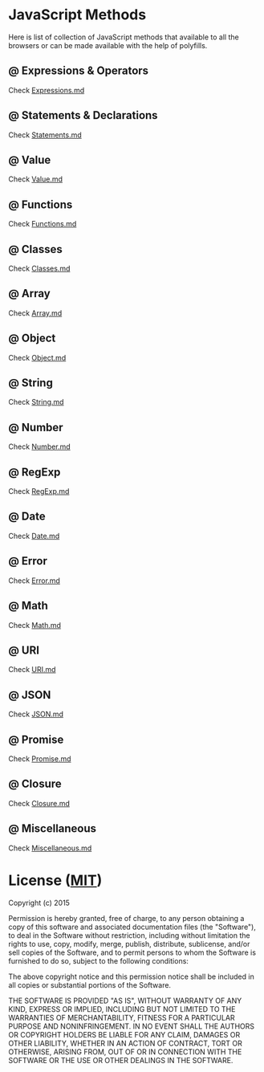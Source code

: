# JavaScript Methods

Here is list of collection of JavaScript methods that available to all the browsers or can be made available with the help of polyfills.

## @ Expressions & Operators

Check [Expressions.md](Expressions.md)

## @ Statements & Declarations

Check [Statements.md](Statements.md)

## @ Value

Check [Value.md](Value.md)

## @ Functions

Check [Functions.md](Functions.md)

## @ Classes

Check [Classes.md](Classes.md)

## @ Array

Check [Array.md](Array.md)

## @ Object

Check [Object.md](Object.md)

## @ String

Check [String.md](String.md)

## @ Number

Check [Number.md](Number.md)

## @ RegExp

Check [RegExp.md](RegExp.md)

## @ Date

Check [Date.md](Date.md)

## @ Error

Check [Error.md](Error.md)

## @ Math

Check [Math.md](Math.md)

## @ URI

Check [URI.md](URI.md)

## @ JSON

Check [JSON.md](JSON.md)

## @ Promise

Check [Promise.md](Promise.md)

## @ Closure

Check [Closure.md](Closure.md)

## @ Miscellaneous

Check [Miscellaneous.md](Miscellaneous.md)

# License ([MIT](https://opensource.org/licenses/MIT))

Copyright (c) 2015

Permission is hereby granted, free of charge, to any person obtaining a copy of this software and associated documentation files (the "Software"), to deal in the Software without restriction, including without limitation the rights to use, copy, modify, merge, publish, distribute, sublicense, and/or sell copies of the Software, and to permit persons to whom the Software is furnished to do so, subject to the following conditions:

The above copyright notice and this permission notice shall be included in all copies or substantial portions of the Software.

THE SOFTWARE IS PROVIDED "AS IS", WITHOUT WARRANTY OF ANY KIND, EXPRESS OR IMPLIED, INCLUDING BUT NOT LIMITED TO THE WARRANTIES OF MERCHANTABILITY, FITNESS FOR A PARTICULAR PURPOSE AND NONINFRINGEMENT. IN NO EVENT SHALL THE AUTHORS OR COPYRIGHT HOLDERS BE LIABLE FOR ANY CLAIM, DAMAGES OR OTHER LIABILITY, WHETHER IN AN ACTION OF CONTRACT, TORT OR OTHERWISE, ARISING FROM, OUT OF OR IN CONNECTION WITH THE SOFTWARE OR THE USE OR OTHER DEALINGS IN THE SOFTWARE.
